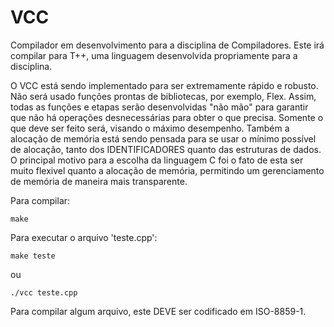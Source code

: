 # VCC

Compilador em desenvolvimento para a disciplina de Compiladores. Este irá compilar para T++, uma linguagem desenvolvida propriamente para a disciplina.

O VCC está sendo implementado para ser extremamente rápido e robusto. Não será usado funções prontas de bibliotecas, por exemplo, Flex. Assim, todas as funções e etapas serão desenvolvidas "não mão" para garantir que não há operações desnecessárias para obter o que precisa. Somente o que deve ser feito será, visando o máximo desempenho. Também a alocação de memória está sendo pensada para se usar o mínimo possível de alocação, tanto dos IDENTIFICADORES quanto das estruturas de dados. O principal motivo para a escolha da linguagem C foi o fato de esta ser muito flexivel quanto a alocação de memória, permitindo um gerenciamento de memória de maneira mais transparente.

Para compilar:
```
make
```
Para executar o arquivo 'teste.cpp':
```
make teste
```
ou
```
./vcc teste.cpp
```
Para compilar algum arquivo, este DEVE ser codificado em ISO-8859-1.